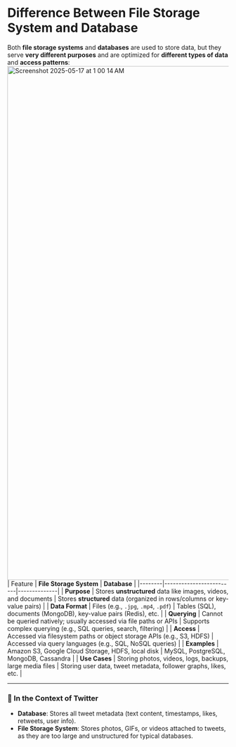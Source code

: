 # Difference Between File Storage System and Database

Both **file storage systems** and **databases** are used to store data, but they serve **very different purposes** and are optimized for **different types of data** and **access patterns**:
<img width="1169" alt="Screenshot 2025-05-17 at 1 00 14 AM" src="https://github.com/user-attachments/assets/b07d2381-c19f-4984-8abc-175574387493" />
| Feature | **File Storage System** | **Database** |
|--------|-------------------------|--------------|
| **Purpose** | Stores **unstructured** data like images, videos, and documents | Stores **structured** data (organized in rows/columns or key-value pairs) |
| **Data Format** | Files (e.g., `.jpg`, `.mp4`, `.pdf`) | Tables (SQL), documents (MongoDB), key-value pairs (Redis), etc. |
| **Querying** | Cannot be queried natively; usually accessed via file paths or APIs | Supports complex querying (e.g., SQL queries, search, filtering) |
| **Access** | Accessed via filesystem paths or object storage APIs (e.g., S3, HDFS) | Accessed via query languages (e.g., SQL, NoSQL queries) |
| **Examples** | Amazon S3, Google Cloud Storage, HDFS, local disk | MySQL, PostgreSQL, MongoDB, Cassandra |
| **Use Cases** | Storing photos, videos, logs, backups, large media files | Storing user data, tweet metadata, follower graphs, likes, etc. |

---

### 🔹 In the Context of Twitter

- **Database**: Stores all tweet metadata (text content, timestamps, likes, retweets, user info).
- **File Storage System**: Stores photos, GIFs, or videos attached to tweets, as they are too large and unstructured for typical databases.
